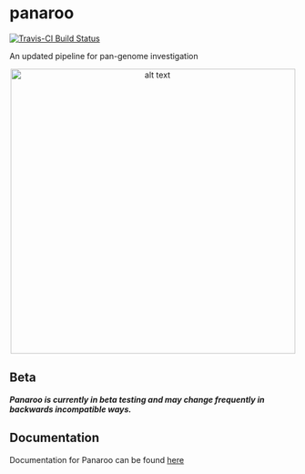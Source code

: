 # panaroo

[![Travis-CI Build Status](https://travis-ci.com/gtonkinhill/panaroo.svg?token=sFfw198f325BoK14Aor2&branch=master)](https://travis-ci.com/gtonkinhill/panaroo)

An updated pipeline for pan-genome investigation

<p align="center">
<img src="https://github.com/gtonkinhill/panaroo/blob/master/panaroo.png" alt="alt text" width="500">
</p>

## Beta

***Panaroo is currently in beta testing and may change frequently in backwards incompatible ways.***

## Documentation

Documentation for Panaroo can be found [here](https://gtonkinhill.github.io/panaroo)
